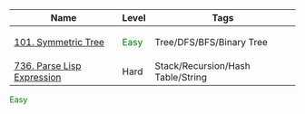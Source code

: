 <table>
  <thead>
    <tr>
      <th>Name</th>
      <th>Level</th>
      <th>Tags</th>
    </tr>
  </thead>
  <tbody>
      <tr>
        <td>
          <a href="https://github.com/wyhhh/leetcode-rs/blob/master/100%20~%20150/_101_Symmetric_Tree/src/main.rs">101. Symmetric Tree</a>
        </td>
        <td><p style="color:green">Easy</p></td>
        <td>Tree/DFS/BFS/Binary Tree</td>
      </tr>
     <tr>
        <td>
          <a href="https://github.com/wyhhh/leetcode-rs/blob/master/700%20~%20750/_736_Parse_Lisp_Expression/src/main.rs">736. Parse Lisp Expression</a>
        </td>
        <td>Hard</td>
        <td>Stack/Recursion/Hash Table/String</td>
      </tr>
</table>
<p style="color:green">Easy</p>
